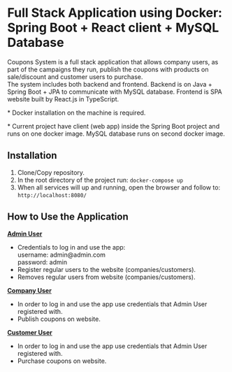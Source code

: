 <h1>Full Stack Application using Docker:
<br>
Spring Boot + React client + MySQL Database</h1>
<p>Coupons System is a full stack application that allows company users, as part of the campaigns they run, 
    publish the coupons with products on sale/discount and customer users to purchase.<br>
    The system includes both backend and frontend. Backend is on Java + Spring Boot + JPA to communicate with MySQL database.
    Frontend is SPA website built by React.js in TypeScript.
</p>

<p>* Docker installation on the machine is required.</p>
<p>* Current project have client (web app) inside the Spring Boot project and runs on one docker image. 
    MySQL database runs on second docker image.</p>

<h2>Installation</h2>
<ol><li>Clone/Copy repository.</li>
    <li>In the root directory of the project run: <code>docker-compose up</code></li>
    <li>When all services will up and running, open the browser and follow to: <code>http://localhost:8080/</code></li>
</ol>

<h2>How to Use the Application</h2>
<b><u>Admin User</u></b>
<ul>
    <li>Credentials to log in and use the app:
        <br>username: admin@admin.com
        <br>password: admin
    </li>
    <li>Register regular users to the website (companies/customers).</li>
    <li>Removes regular users from website (companies/customers).</li>
</ul>
<b><u>Company User</u></b>
<ul>
    <li>In order to log in and use the app use credentials that Admin User registered with.
    </li>
    <li>Publish coupons on website.</li>
</ul>
<b><u>Customer User</u></b>
<ul>
    <li>In order to log in and use the app use credentials that Admin User registered with.
    </li>
    <li>Purchase coupons on website.</li>
</ul>
